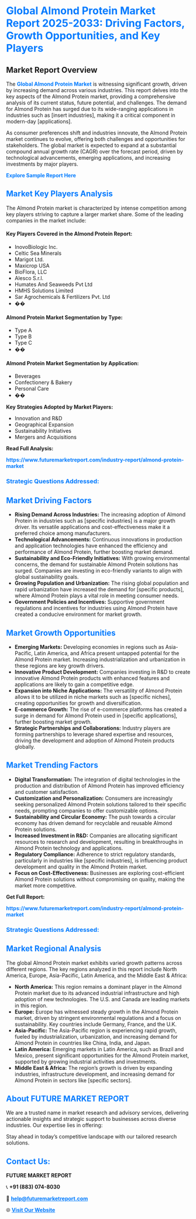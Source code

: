 <h1 style="color: #007BFF;">Global Almond Protein Market Report 2025-2033: Driving Factors, Growth Opportunities, and Key Players</h1>

<section id="overview">
<h2>Market Report Overview</h2>
<p>The <a href="https://www.futuremarketreport.com/industry-report/almond-protein-market" style="color: #007BFF; text-decoration: none;"><strong>Global Almond Protein Market</strong></a> is witnessing significant growth, driven by increasing demand across various industries. This report delves into the key aspects of the Almond Protein market, providing a comprehensive analysis of its current status, future potential, and challenges. The demand for Almond Protein has surged due to its wide-ranging applications in industries such as [insert industries], making it a critical component in modern-day [applications].</p>
<p>As consumer preferences shift and industries innovate, the Almond Protein market continues to evolve, offering both challenges and opportunities for stakeholders. The global market is expected to expand at a substantial compound annual growth rate (CAGR) over the forecast period, driven by technological advancements, emerging applications, and increasing investments by major players.</p>
</section>

<section id="overview">
<p><a href="https://www.futuremarketreport.com/request-sample/reportId=113521" style="color: #007BFF; text-decoration: none;"><strong>Explore Sample Report Here</strong></a></p>
</section>

<section id="key-players">
<h2 style="color: #007BFF;">Market Key Players Analysis</h2>
<p>The Almond Protein market is characterized by intense competition among key players striving to capture a larger market share. Some of the leading companies in the market include:</p>
<h4>Key Players Covered in the Almond Protein Report:</h4>
<ul><li>InovoBiologic Inc.</li><li>Celtic Sea Minerals</li><li>Marigot Ltd.</li><li>Maxicrop USA</li><li>BioFlora, LLC</li><li>Alesco S.r.l.</li><li>Humates And Seaweeds Pvt Ltd</li><li>HMHS Solutions Limited</li><li>Sar Agrochemicals &amp; Fertilizers Pvt. Ltd</li><li>��</li></ul>
<h4>Almond Protein Market Segmentation by Type:</h4>
<ul><li>Type A</li><li>Type B</li><li>Type C</li><li>��</li></ul>

<h4>Almond Protein Market Segmentation by Application:</h4>
<ul><li>Beverages</li><li>Confectionery &amp; Bakery</li><li>Personal Care</li><li>��</li></ul>
<p><strong>Key Strategies Adopted by Market Players:</strong></p>
<ul>
<li>Innovation and R&D</li>
<li>Geographical Expansion</li>
<li>Sustainability Initiatives</li>
<li>Mergers and Acquisitions</li>
</ul>
</section>

<section>
<p><strong>Read Full Analysis: </strong></p><a href="https://www.futuremarketreport.com/industry-report/almond-protein-market" style="color: #007BFF; text-decoration: none;"><strong>https://www.futuremarketreport.com/industry-report/almond-protein-market</strong></a>
<h3 style="color: #007BFF;">Strategic Questions Addressed:</h3>
</section>

<section id="driving-factors">
<h2 style="color: #007BFF;">Market Driving Factors</h2>
<ul>
<li><strong>Rising Demand Across Industries:</strong> The increasing adoption of Almond Protein in industries such as [specific industries] is a major growth driver. Its versatile applications and cost-effectiveness make it a preferred choice among manufacturers.</li>
<li><strong>Technological Advancements:</strong> Continuous innovations in production and application technologies have enhanced the efficiency and performance of Almond Protein, further boosting market demand.</li>
<li><strong>Sustainability and Eco-Friendly Initiatives:</strong> With growing environmental concerns, the demand for sustainable Almond Protein solutions has surged. Companies are investing in eco-friendly variants to align with global sustainability goals.</li>
<li><strong>Growing Population and Urbanization:</strong> The rising global population and rapid urbanization have increased the demand for [specific products], where Almond Protein plays a vital role in meeting consumer needs.</li>
<li><strong>Government Policies and Incentives:</strong> Supportive government regulations and incentives for industries using Almond Protein have created a conducive environment for market growth.</li>
</ul>
</section>

<section id="growth-opportunities">
<h2 style="color: #007BFF;">Market Growth Opportunities</h2>
<ul>
<li><strong>Emerging Markets:</strong> Developing economies in regions such as Asia-Pacific, Latin America, and Africa present untapped potential for the Almond Protein market. Increasing industrialization and urbanization in these regions are key growth drivers.</li>
<li><strong>Innovative Product Development:</strong> Companies investing in R&D to create innovative Almond Protein products with enhanced features and applications are likely to gain a competitive edge.</li>
<li><strong>Expansion into Niche Applications:</strong> The versatility of Almond Protein allows it to be utilized in niche markets such as [specific niches], creating opportunities for growth and diversification.</li>
<li><strong>E-commerce Growth:</strong> The rise of e-commerce platforms has created a surge in demand for Almond Protein used in [specific applications], further boosting market growth.</li>
<li><strong>Strategic Partnerships and Collaborations:</strong> Industry players are forming partnerships to leverage shared expertise and resources, driving the development and adoption of Almond Protein products globally.</li>
</ul>
</section>

<section id="trending-factors">
<h2 style="color: #007BFF;">Market Trending Factors</h2>
<ul>
<li><strong>Digital Transformation:</strong> The integration of digital technologies in the production and distribution of Almond Protein has improved efficiency and customer satisfaction.</li>
<li><strong>Customization and Personalization:</strong> Consumers are increasingly seeking personalized Almond Protein solutions tailored to their specific needs, prompting companies to offer customizable options.</li>
<li><strong>Sustainability and Circular Economy:</strong> The push towards a circular economy has driven demand for recyclable and reusable Almond Protein solutions.</li>
<li><strong>Increased Investment in R&D:</strong> Companies are allocating significant resources to research and development, resulting in breakthroughs in Almond Protein technology and applications.</li>
<li><strong>Regulatory Compliance:</strong> Adherence to strict regulatory standards, particularly in industries like [specific industries], is influencing product development and quality in the Almond Protein market.</li>
<li><strong>Focus on Cost-Effectiveness:</strong> Businesses are exploring cost-efficient Almond Protein solutions without compromising on quality, making the market more competitive.</li>
</ul>
</section>

<section>
<p><strong>Get Full Report: </strong></p><a href="https://www.futuremarketreport.com/industry-report/almond-protein-market" style="color: #007BFF; text-decoration: none;"><strong>https://www.futuremarketreport.com/industry-report/almond-protein-market</strong></a>
<h3 style="color: #007BFF;">Strategic Questions Addressed:</h3>
</section>


<section id="regional-analysis">
<h2 style="color: #007BFF;">Market Regional Analysis</h2>
<p>The global Almond Protein market exhibits varied growth patterns across different regions. The key regions analyzed in this report include North America, Europe, Asia-Pacific, Latin America, and the Middle East & Africa:</p>
<ul>
<li><strong>North America:</strong> This region remains a dominant player in the Almond Protein market due to its advanced industrial infrastructure and high adoption of new technologies. The U.S. and Canada are leading markets in this region.</li>
<li><strong>Europe:</strong> Europe has witnessed steady growth in the Almond Protein market, driven by stringent environmental regulations and a focus on sustainability. Key countries include Germany, France, and the U.K.</li>
<li><strong>Asia-Pacific:</strong> The Asia-Pacific region is experiencing rapid growth, fueled by industrialization, urbanization, and increasing demand for Almond Protein in countries like China, India, and Japan.</li>
<li><strong>Latin America:</strong> Emerging markets in Latin America, such as Brazil and Mexico, present significant opportunities for the Almond Protein market, supported by growing industrial activities and investments.</li>
<li><strong>Middle East & Africa:</strong> The region’s growth is driven by expanding industries, infrastructure development, and increasing demand for Almond Protein in sectors like [specific sectors].</li>
</ul>
</section>

<footer>
<h2 style="color: #007BFF;">About FUTURE MARKET REPORT</h2>
<p>We are a trusted name in market research and advisory services, delivering actionable insights and strategic support to businesses across diverse industries. Our expertise lies in offering:</p>

<p>Stay ahead in today’s competitive landscape with our tailored research solutions.</p>

<h2 style="color: #007BFF;">Contact Us:</h2>
<p><strong>FUTURE MARKET REPORT</strong></p>
<p>📞 <strong>+91 (883) 074-8030</strong></p>
<p>📧 <strong><a href="mailto:help@futuremarketreport.com" style="color: #007BFF;">help@futuremarketreport.com</a></strong></p>
<p>🌐 <strong><a href="https://www.futuremarketreport.com/" style="color: #007BFF;">Visit Our Website</a></strong></p>
</footer>